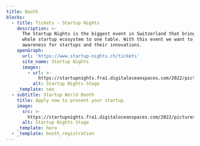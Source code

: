 ```yaml
---
title: Booth
blocks:
  - title: Tickets - Startup Nights
    description: >-
      The Startup Nights is the biggest event in Switzerland that brings the
      whole startup ecosystem to one table. With this event we want to create
      awareness for startups and their innovations.
    openGraph:
      url: 'https://www.startup-nights.ch/tickets'
      site_name: Startup Nights
      images:
        - url: >-
            https://startupnights.fra1.digitaloceanspaces.com/2022/pictures/stage.jpg
          alt: Startup Nights Stage
    _template: seo
  - subtitle: Startup World Booth
    title: Apply now to present your startup.
    image:
      src: >-
        https://startupnights.fra1.digitaloceanspaces.com/2022/pictures/stage.jpg
      alt: Startup Nights Stage
    _template: hero
  - _template: booth_registration
---
```




















